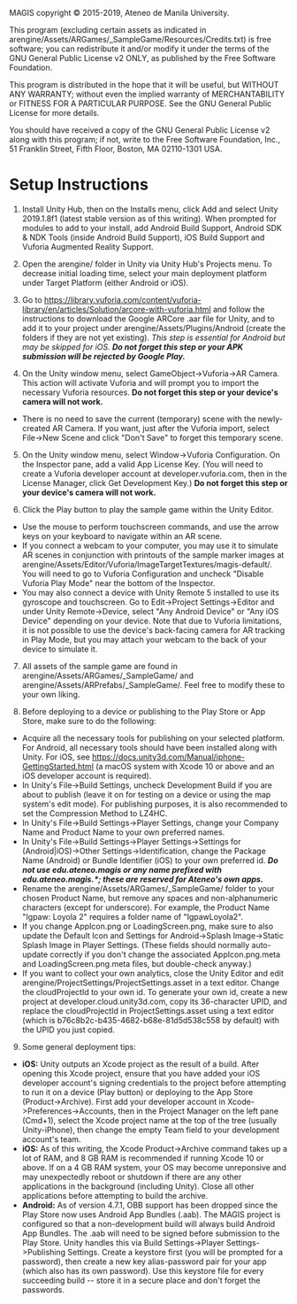 MAGIS copyright © 2015-2019, Ateneo de Manila University.

This program (excluding certain assets as indicated in arengine/Assets/ARGames/_SampleGame/Resources/Credits.txt) is free software; you can redistribute it and/or modify it under the terms of the GNU General Public License v2 ONLY, as published by the Free Software Foundation.

This program is distributed in the hope that it will be useful, but WITHOUT ANY WARRANTY; without even the implied warranty of MERCHANTABILITY or FITNESS FOR A PARTICULAR PURPOSE.  See the GNU General Public License for more details.

You should have received a copy of the GNU General Public License v2 along with this program; if not, write to the Free Software Foundation, Inc., 51 Franklin Street, Fifth Floor, Boston, MA 02110-1301 USA.


Setup Instructions
==================

1. Install Unity Hub, then on the Installs menu, click Add and select Unity 2019.1.8f1 (latest stable version as of this writing). When prompted for modules to add to your install, add Android Build Support, Android SDK & NDK Tools (inside Android Build Support), iOS Build Support and Vuforia Augmented Reality Support.

2. Open the arengine/ folder in Unity via Unity Hub's Projects menu. To decrease initial loading time, select your main deployment platform under Target Platform (either Android or iOS).

3. Go to https://library.vuforia.com/content/vuforia-library/en/articles/Solution/arcore-with-vuforia.html and follow the instructions to download the Google ARCore .aar file for Unity, and to add it to your project under arengine/Assets/Plugins/Android (create the folders if they are not yet existing). _This step is essential for Android but may be skipped for iOS. **Do not forget this step or your APK submission will be rejected by Google Play.**_

4. On the Unity window menu, select GameObject->Vuforia->AR Camera. This action will activate Vuforia and will prompt you to import the necessary Vuforia resources. **Do not forget this step or your device's camera will not work.**

 * There is no need to save the current (temporary) scene with the newly-created AR Camera. If you want, just after the Vuforia import, select File->New Scene and click "Don't Save" to forget this temporary scene.

5. On the Unity window menu, select Window->Vuforia Configuration. On the Inspector pane, add a valid App License Key. (You will need to create a Vuforia developer account at developer.vuforia.com, then in the License Manager, click Get Development Key.) **Do not forget this step or your device's camera will not work.**

6. Click the Play button to play the sample game within the Unity Editor.

 * Use the mouse to perform touchscreen commands, and use the arrow keys on your keyboard to navigate within an AR scene.
 * If you connect a webcam to your computer, you may use it to simulate AR scenes in conjunction with printouts of the sample marker images at arengine/Assets/Editor/Vuforia/ImageTargetTextures/magis-default/. You will need to go to Vuforia Configuration and uncheck "Disable Vuforia Play Mode" near the bottom of the Inspector.
 * You may also connect a device with Unity Remote 5 installed to use its gyroscope and touchscreen. Go to Edit->Project Settings->Editor and under Unity Remote->Device, select "Any Android Device" or "Any iOS Device" depending on your device. Note that due to Vuforia limitations, it is not possible to use the device's back-facing camera for AR tracking in Play Mode, but you may attach your webcam to the back of your device to simulate it.

7. All assets of the sample game are found in arengine/Assets/ARGames/_SampleGame/ and arengine/Assets/ARPrefabs/_SampleGame/. Feel free to modify these to your own liking.

8. Before deploying to a device or publishing to the Play Store or App Store, make sure to do the following:

 * Acquire all the necessary tools for publishing on your selected platform. For Android, all necessary tools should have been installed along with Unity. For iOS, see https://docs.unity3d.com/Manual/iphone-GettingStarted.html (a macOS system with Xcode 10 or above and an iOS developer account is required).
 * In Unity's File->Build Settings, uncheck Development Build if you are about to publish (leave it on for testing on a device or using the map system's edit mode). For publishing purposes, it is also recommended to set the Compression Method to LZ4HC.
 * In Unity's File->Build Settings->Player Settings, change your Company Name and Product Name to your own preferred names.
 * In Unity's File->Build Settings->Player Settings->Settings for (Android|iOS)->Other Settings->Identification, change the Package Name (Android) or Bundle Identifier (iOS) to your own preferred id. _**Do not use edu.ateneo.magis or any name prefixed with edu.ateneo.magis.*; these are reserved for Ateneo's own apps.**_
 * Rename the arengine/Assets/ARGames/_SampleGame/ folder to your chosen Product Name, but remove any spaces and non-alphanumeric characters (except for underscore). For example, the Product Name "Igpaw: Loyola 2" requires a folder name of "IgpawLoyola2".
 * If you change AppIcon.png or LoadingScreen.png, make sure to also update the Default Icon and Settings for Android->Splash Image->Static Splash Image in Player Settings. (These fields should normally auto-update correctly if you don't change the associated AppIcon.png.meta and LoadingScreen.png.meta files, but double-check anyway.)
 * If you want to collect your own analytics, close the Unity Editor and edit arengine/ProjectSettings/ProjectSettings.asset in a text editor. Change the cloudProjectId to your own id. To generate your own id, create a new project at developer.cloud.unity3d.com, copy its 36-character UPID, and replace the cloudProjectId in ProjectSettings.asset using a text editor (which is b76c8b2c-b435-4682-b68e-81d5d538c558 by default) with the UPID you just copied.

9. Some general deployment tips:

 * **iOS:** Unity outputs an Xcode project as the result of a build. After opening this Xcode project, ensure that you have added your iOS developer account's signing credentials to the project before attempting to run it on a device (Play button) or deploying to the App Store (Product->Archive). First add your developer account in Xcode->Preferences->Accounts, then in the Project Manager on the left pane (Cmd+1), select the Xcode project name at the top of the tree (usually Unity-iPhone), then change the empty Team field to your development account's team.
 * **iOS:** As of this writing, the Xcode Product->Archive command takes up a lot of RAM, and 8 GB RAM is recommended if running Xcode 10 or above. If on a 4 GB RAM system, your OS may become unreponsive and may unexpectedly reboot or shutdown if there are any other applications in the background (including Unity). Close all other applications before attempting to build the archive.
 * **Android:** As of version 4.7.1, OBB support has been dropped since the Play Store now uses Android App Bundles (.aab). The MAGIS project is configured so that a non-development build will always build Android App Bundles. The .aab will need to be signed before submission to the Play Store. Unity handles this via Build Settings->Player Settings->Publishing Settings. Create a keystore first (you will be prompted for a password), then create a new key alias-password pair for your app (which also has its own password). Use this keystore file for every succeeding build -- store it in a secure place and don't forget the passwords.
